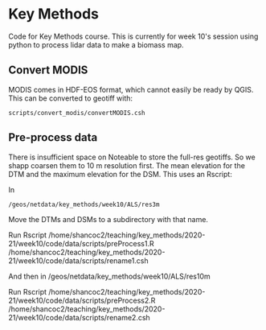 # Key Methods

Code for Key Methods course. This is currently for week 10's session using python to process lidar data to make a biomass map.


## Convert MODIS

MODIS comes in HDF-EOS format, which cannot easily be ready by QGIS. This can be converted to geotiff with:

    scripts/convert_modis/convertMODIS.csh



## Pre-process data

There is insufficient space on Noteable to store the full-res geotiffs. So we shapp coarsen them to 10 m resolution first. The mean elevation for the DTM and the maximum elevation for the DSM. This uses an Rscript:

In

    /geos/netdata/key_methods/week10/ALS/res3m



Move the DTMs and DSMs to a subdirectory with that name.

Run
    Rscript /home/shancoc2/teaching/key_methods/2020-21/week10/code/data/scripts/preProcess1.R
    /home/shancoc2/teaching/key_methods/2020-21/week10/code/data/scripts/rename1.csh

And then in
    /geos/netdata/key_methods/week10/ALS/res10m

Run
    Rscript /home/shancoc2/teaching/key_methods/2020-21/week10/code/data/scripts/preProcess2.R
    /home/shancoc2/teaching/key_methods/2020-21/week10/code/data/scripts/rename2.csh

